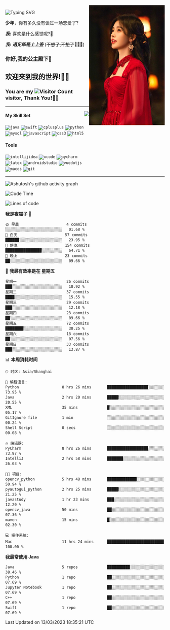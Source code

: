 <!-- **wql521/wql521** is a ✨ _special_ ✨ repository because its `README.md` (this file) appears on your GitHub profile. -->
<img align="right" width=239 src="https://github.com/wql521/wql521/blob/main/鞠婧祎.jpg">

![Typing SVG](https://readme-typing-svg.demolab.com?font=Fira+Code&weight=700&size=31&pause=1000&width=500&height=55&lines=Hi+there%2C+I%E2%80%98m+%E5%B0%98%E4%B8%96%E7%83%9F%E9%9B%A8%E5%AE%A2+!+%F0%9F%AB%B6%F0%9F%8F%BB;%E4%BD%A0%E5%A5%BD%2C+%E6%88%91%E6%98%AF+%E5%B0%98%E4%B8%96%E7%83%9F%E9%9B%A8%E5%AE%A2+!+%F0%9F%AB%B6%F0%9F%8F%BB)

  **少年**，你有多久没有谈过一场恋爱了?
    
  ***我:*** 喜欢是什么感觉呢?🤔
 
  ***我:*** ***遇见即是上上签*** (~~不想了,不想了~~🤦🏻‍♂️)
  ### 你好,我的公主殿下👑
## **欢迎来到我的世界!🥳🥳**

### You are my ![Visitor Count](https://profile-counter.glitch.me/wql521/count.svg) visitor, Thank You!🎉🎉
---


<!-- github-stats:start -->
<img align="right" height="168" src="https://github-readme-stats.vercel.app/api?username=wql521&show_icons=true&count_private=true&locale=cn"/>
<!-- github-stats:end -->


#### My Skill Set
<!-- languages:start -->
<!-- prettier-ignore-start -->
<!-- markdownlint-disable -->
<code><img height="20" src="http://simpleicons.p2hp.com/icons/java.svg" alt="java" /></code>
<code><img height="20" src="https://cdn.simpleicons.org/swift" alt="swift" /></code>
<code><img height="20" src="https://cdn.simpleicons.org/cplusplus" alt="cplusplus" /></code>
<code><img height="20" src="https://cdn.simpleicons.org/python" alt="python" /></code>
<code><img height="20" src="https://cdn.simpleicons.org/mysql" alt="mysql" /></code>
<code><img height="20" src="https://cdn.simpleicons.org/javascript" alt="javascript" /></code>
<code><img height="20" src="https://cdn.simpleicons.org/css3" alt="css3" /></code>
<code><img height="20" src="https://cdn.simpleicons.org/html5" alt="html5" /></code>
<!-- markdownlint-restore -->
<!-- prettier-ignore-end -->

<!-- languages:end -->

#### Tools

<!-- tools:start -->
<!-- prettier-ignore-start -->
<!-- markdownlint-disable -->
<code><img height="20" src="https://cdn.simpleicons.org/intellijidea" alt="intellijidea" /></code>
<code><img height="20" src="https://cdn.simpleicons.org/xcode" alt="xcode" /></code>
<code><img height="20" src="https://cdn.simpleicons.org/pycharm" alt="pycharm" /></code>
<code><img height="20" src="https://cdn.simpleicons.org/latex" alt="latex" /></code>
<code><img height="20" src="https://cdn.simpleicons.org/androidstudio" alt="androidstudio" /></code>
<code><img height="20" src="https://cdn.simpleicons.org/vuedotjs" alt="vuedotjs" /></code>
<code><img height="20" src="https://cdn.simpleicons.org/macos" alt="macos" /></code>
<code><img height="20" src="https://cdn.simpleicons.org/git" alt="git" /></code>
<!-- markdownlint-restore -->
<!-- prettier-ignore-end -->

<!-- tools:end -->

___

![Ashutosh's github activity graph](https://github-readme-activity-graph.cyclic.app/graph?username=wql521&theme=github-light)


<!--START_SECTION:waka-->
![Code Time](http://img.shields.io/badge/Code%20Time-47%20hrs%2036%20mins-blue)

![Lines of code](https://img.shields.io/badge/%E4%BB%8E%E3%80%8CHello%20World%E3%80%8D%E8%B5%B7%E6%88%91%E5%B7%B2%E7%BB%8F%E5%86%99%E4%BA%86-39.8%20thousand%20%E8%A1%8C%E4%BB%A3%E7%A0%81-blue)

**我是夜猫子 🦉** 

```text
🌞 早晨                     4 commits           ░░░░░░░░░░░░░░░░░░░░░░░░░   01.68 % 
🌆 白天                     57 commits          ██████░░░░░░░░░░░░░░░░░░░   23.95 % 
🌃 傍晚                     154 commits         ████████████████░░░░░░░░░   64.71 % 
🌙 晚上                     23 commits          ██░░░░░░░░░░░░░░░░░░░░░░░   09.66 % 
```
📅 **我最有效率是在 星期五** 

```text
星期一                      26 commits          ███░░░░░░░░░░░░░░░░░░░░░░   10.92 % 
星期二                      37 commits          ████░░░░░░░░░░░░░░░░░░░░░   15.55 % 
星期三                      29 commits          ███░░░░░░░░░░░░░░░░░░░░░░   12.18 % 
星期四                      23 commits          ██░░░░░░░░░░░░░░░░░░░░░░░   09.66 % 
星期五                      72 commits          ████████░░░░░░░░░░░░░░░░░   30.25 % 
星期六                      18 commits          ██░░░░░░░░░░░░░░░░░░░░░░░   07.56 % 
星期日                      33 commits          ███░░░░░░░░░░░░░░░░░░░░░░   13.87 % 
```


📊 **本周消耗时间** 

```text
🕑︎ 时区: Asia/Shanghai

💬 编程语言: 
Python                   8 hrs 26 mins       ██████████████████░░░░░░░   73.95 % 
Java                     2 hrs 20 mins       █████░░░░░░░░░░░░░░░░░░░░   20.55 % 
XML                      35 mins             █░░░░░░░░░░░░░░░░░░░░░░░░   05.17 % 
GitIgnore file           1 min               ░░░░░░░░░░░░░░░░░░░░░░░░░   00.24 % 
Shell Script             0 secs              ░░░░░░░░░░░░░░░░░░░░░░░░░   00.08 % 

🔥 编辑器: 
PyCharm                  8 hrs 26 mins       ██████████████████░░░░░░░   73.97 % 
IntelliJ                 2 hrs 58 mins       ███████░░░░░░░░░░░░░░░░░░   26.03 % 

🐱‍💻 项目: 
opencv_python            5 hrs 48 mins       █████████████░░░░░░░░░░░░   50.94 % 
pyautogui_python         2 hrs 25 mins       █████░░░░░░░░░░░░░░░░░░░░   21.25 % 
javastudy                1 hr 23 mins        ███░░░░░░░░░░░░░░░░░░░░░░   12.20 % 
opencv_java              50 mins             ██░░░░░░░░░░░░░░░░░░░░░░░   07.36 % 
maven                    15 mins             █░░░░░░░░░░░░░░░░░░░░░░░░   02.30 % 

💻 操作系统: 
Mac                      11 hrs 24 mins      █████████████████████████   100.00 % 
```

**我最常使用 Java** 

```text
Java                     5 repos             ██████████░░░░░░░░░░░░░░░   38.46 % 
Python                   1 repo              ██░░░░░░░░░░░░░░░░░░░░░░░   07.69 % 
Jupyter Notebook         1 repo              ██░░░░░░░░░░░░░░░░░░░░░░░   07.69 % 
C++                      1 repo              ██░░░░░░░░░░░░░░░░░░░░░░░   07.69 % 
Swift                    1 repo              ██░░░░░░░░░░░░░░░░░░░░░░░   07.69 % 
```




 Last Updated on 13/03/2023 18:35:21 UTC
<!--END_SECTION:waka-->


